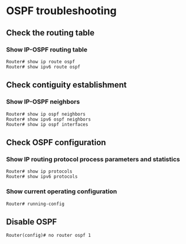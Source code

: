 # OSPF troubleshooting

## Check the routing table

### Show IP-OSPF routing table

    Router# show ip route ospf
    Router# show ipv6 route ospf

## Check contiguity establishment

### Show IP-OSPF neighbors

    Router# show ip ospf neighbors
    Router# show ipv6 ospf neighbors
    Router# show ip ospf interfaces

## Check OSPF configuration

### Show IP routing protocol process parameters and statistics

    Router# show ip protocols
    Router# show ipv6 protocols

### Show current operating configuration

    Router# running-config

## Disable OSPF

    Router(config)# no router ospf 1
